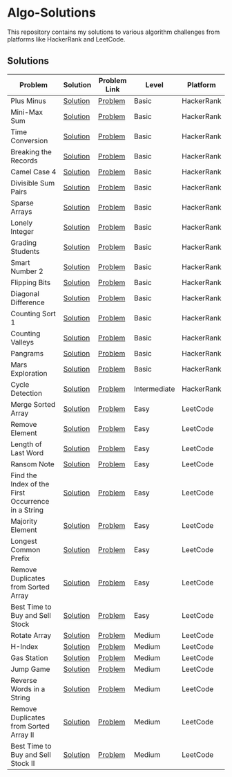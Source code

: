 # Algo-Solutions

This repository contains my solutions to various algorithm challenges from platforms like HackerRank and LeetCode.

## Solutions

| Problem                                            | Solution                                                                     | Problem Link                                                                                                                       | Level        | Platform   |
| -------------------------------------------------- | ---------------------------------------------------------------------------- | ---------------------------------------------------------------------------------------------------------------------------------- | ------------ | ---------- |
| Plus Minus                                         | [Solution](./hackerrank/plus-minus.js)                                       | [Problem](https://www.hackerrank.com/challenges/three-month-preparation-kit-plus-minus/problem)                                    | Basic        | HackerRank |
| Mini-Max Sum                                       | [Solution](./hackerrank/mini-max-sum.js)                                     | [Problem](https://www.hackerrank.com/challenges/three-month-preparation-kit-mini-max-sum/problem)                                  | Basic        | HackerRank |
| Time Conversion                                    | [Solution](./hackerrank/time-conversion.js)                                  | [Problem](https://www.hackerrank.com/challenges/three-month-preparation-kit-time-conversion/problem)                               | Basic        | HackerRank |
| Breaking the Records                               | [Solution](./hackerrank/breaking-the-records.js)                             | [Problem](https://www.hackerrank.com/challenges/three-month-preparation-kit-breaking-best-and-worst-records/problem)               | Basic        | HackerRank |
| Camel Case 4                                       | [Solution](./hackerrank/camel-case-4.js)                                     | [Problem](https://www.hackerrank.com/challenges/three-month-preparation-kit-camel-case/problem)                                    | Basic        | HackerRank |
| Divisible Sum Pairs                                | [Solution](./hackerrank/divisible-sum-pairs.js)                              | [Problem](https://www.hackerrank.com/challenges/three-month-preparation-kit-divisible-sum-pairs/problem)                           | Basic        | HackerRank |
| Sparse Arrays                                      | [Solution](./hackerrank/sparse-arrays.js)                                    | [Problem](https://www.hackerrank.com/challenges/three-month-preparation-kit-sparse-arrays/problem)                                 | Basic        | HackerRank |
| Lonely Integer                                     | [Solution](./hackerrank/lonely-integer.js)                                   | [Problem](https://www.hackerrank.com/challenges/three-month-preparation-kit-lonely-integer/problem)                                | Basic        | HackerRank |
| Grading Students                                   | [Solution](./hackerrank/grading-students.js)                                 | [Problem](https://www.hackerrank.com/challenges/three-month-preparation-kit-grading/problem)                                       | Basic        | HackerRank |
| Smart Number 2                                     | [Solution](./hackerrank/smart-number-2.py)                                   | [Problem](https://www.hackerrank.com/challenges/three-month-preparation-kit-smart-number/problem)                                  | Basic        | HackerRank |
| Flipping Bits                                      | [Solution](./hackerrank/flipping-bits.js)                                    | [Problem](https://www.hackerrank.com/challenges/three-month-preparation-kit-flipping-bits/problem)                                 | Basic        | HackerRank |
| Diagonal Difference                                | [Solution](./hackerrank/diagonal-difference.js)                              | [Problem](https://www.hackerrank.com/challenges/three-month-preparation-kit-diagonal-difference/problem)                           | Basic        | HackerRank |
| Counting Sort 1                                    | [Solution](./hackerrank/counting-sort-1.js)                                  | [Problem](https://www.hackerrank.com/challenges/three-month-preparation-kit-countingsort1/problem)                                 | Basic        | HackerRank |
| Counting Valleys                                   | [Solution](./hackerrank/counting-valleys.js)                                 | [Problem](https://www.hackerrank.com/challenges/three-month-preparation-kit-counting-valleys/problem)                              | Basic        | HackerRank |
| Pangrams                                           | [Solution](./hackerrank/pangrams.js)                                         | [Problem](https://www.hackerrank.com/challenges/pangrams/problem)                                                                  | Basic        | HackerRank |
| Mars Exploration                                   | [Solution](./hackerrank/mars-exploration.js)                                 | [Problem](https://www.hackerrank.com/challenges/three-month-preparation-kit-mars-exploration/problem)                              | Basic        | HackerRank |
| Cycle Detection                                    | [Solution](./hackerrank/cycle-detection.java)                                | [Problem](https://www.hackerrank.com/challenges/three-month-preparation-kit-detect-whether-a-linked-list-contains-a-cycle/problem) | Intermediate | HackerRank |
| Merge Sorted Array                                 | [Solution](./leetcode/merge-sorted-array.js)                                 | [Problem](https://leetcode.com/problems/merge-sorted-array)                                                                        | Easy         | LeetCode   |
| Remove Element                                     | [Solution](./leetcode/remove-element.js)                                     | [Problem](https://leetcode.com/problems/remove-element)                                                                            | Easy         | LeetCode   |
| Length of Last Word                                | [Solution](./leetcode/length-of-last-word.js)                                | [Problem](https://leetcode.com/problems/length-of-last-word)                                                                       | Easy         | LeetCode   |
| Ransom Note                                        | [Solution](./leetcode/ransom-note.js)                                        | [Problem](https://leetcode.com/problems/ransom-note)                                                                               | Easy         | LeetCode   |
| Find the Index of the First Occurrence in a String | [Solution](./leetcode/find-the-index-of-the-first-occurrence-in-a-string.js) | [Problem](https://leetcode.com/problems/find-the-index-of-the-first-occurrence-in-a-string/)                                       | Easy         | LeetCode   |
| Majority Element                                   | [Solution](./leetcode/majority-element.js)                                   | [Problem](https://leetcode.com/problems/majority-element/)                                                                         | Easy         | LeetCode   |
| Longest Common Prefix                              | [Solution](./leetcode/longest-common-prefix.js)                              | [Problem](https://leetcode.com/problems/longest-common-prefix)                                                                     | Easy         | LeetCode   |
| Remove Duplicates from Sorted Array                | [Solution](./leetcode/remove-duplicates-from-sorted-array.js)                | [Problem](https://leetcode.com/problems/remove-duplicates-from-sorted-array/)                                                      | Easy         | LeetCode   |
| Best Time to Buy and Sell Stock                    | [Solution](./leetcode/best-time-to-buy-and-sell-stock.js)                    | [Problem](https://leetcode.com/problems/best-time-to-buy-and-sell-stock/)                                                          | Easy         | LeetCode   |
| Rotate Array                                       | [Solution](./leetcode/rotate-array.js)                                       | [Problem](https://leetcode.com/problems/rotate-array/)                                                                             | Medium       | LeetCode   |
| H-Index                                            | [Solution](./leetcode/h-index.js)                                            | [Problem](https://leetcode.com/problems/h-index/)                                                                                  | Medium       | LeetCode   |
| Gas Station                                        | [Solution](./leetcode/gas-station.js)                                        | [Problem](https://leetcode.com/problems/gas-station)                                                                               | Medium       | LeetCode   |
| Jump Game                                          | [Solution](./leetcode/jump-game.js)                                          | [Problem](https://leetcode.com/problems/jump-game)                                                                                 | Medium       | LeetCode   |
| Reverse Words in a String                          | [Solution](./leetcode/reverse-words-in-a-string.js)                          | [Problem](https://leetcode.com/problems/reverse-words-in-a-string)                                                                 | Medium       | LeetCode   |
| Remove Duplicates from Sorted Array II             | [Solution](./leetcode/remove-duplicates-from-sorted-array-ii.js)             | [Problem](https://leetcode.com/problems/remove-duplicates-from-sorted-array-ii)                                                    | Medium       | LeetCode   |
| Best Time to Buy and Sell Stock II                 | [Solution](./leetcode/best-time-to-buy-and-sell-stock-ii.js)                 | [Problem](https://leetcode.com/problems/best-time-to-buy-and-sell-stock-ii)                                                        | Medium       | LeetCode   |
